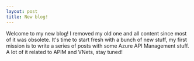 ```yaml
---
layout: post
title: New blog!
---
```


Welcome to my new blog! I removed my old one and all content since most of it was obsolete. It's time to start fresh with a bunch of new stuff, my first mission is to write a series of posts with some Azure API Management stuff. A lot of it related to APIM and VNets, stay tuned!

<script src="https://utteranc.es/client.js"
        repo="StefanIvemo/stefanivemo.github.io"
        issue-term="pathname"
        label="Comment"
        theme="github-light"
        crossorigin="anonymous"
        async>
</script>